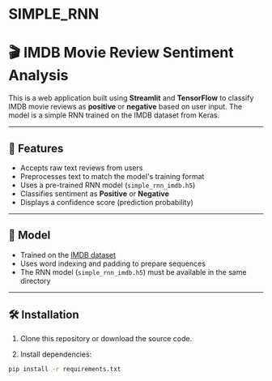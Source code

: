 # SIMPLE_RNN

# 🎬 IMDB Movie Review Sentiment Analysis

This is a web application built using **Streamlit** and **TensorFlow** to classify IMDB movie reviews as **positive** or **negative** based on user input. The model is a simple RNN trained on the IMDB dataset from Keras.

---

## 🚀 Features

- Accepts raw text reviews from users
- Preprocesses text to match the model's training format
- Uses a pre-trained RNN model (`simple_rnn_imdb.h5`)
- Classifies sentiment as **Positive** or **Negative**
- Displays a confidence score (prediction probability)

---

## 🧠 Model

- Trained on the [IMDB dataset](https://keras.io/api/datasets/imdb/)
- Uses word indexing and padding to prepare sequences
- The RNN model (`simple_rnn_imdb.h5`) must be available in the same directory

---

## 🛠️ Installation

1. Clone this repository or download the source code.

2. Install dependencies:

```bash
pip install -r requirements.txt
